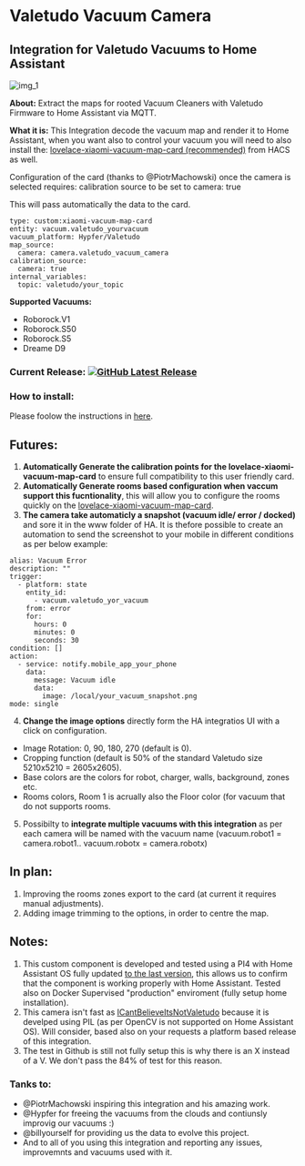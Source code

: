 [releases_shield]: https://img.shields.io/github/release/sca075/valetudo_vacuum_camera.svg?style=popout
[latest_release]: https://github.com/sca075/valetudo_vacuum_camera/releases/latest

# Valetudo Vacuum Camera
## Integration for Valetudo Vacuums to Home Assistant


![img_1](https://github.com/sca075/valetudo_vacuum_camera/assets/82227818/78752c27-1754-4d1f-9109-3003b36a1900)

**About:**
Extract the maps for rooted Vacuum Cleaners with Valetudo Firmware to Home Assistant via MQTT.

**What it is:**
This Integration decode the vacuum map and render it to Home Assistant, when you want also to control your vacuum you will need to also install the:
[lovelace-xiaomi-vacuum-map-card (recommended)](https://github.com/PiotrMachowski/lovelace-xiaomi-vacuum-map-card) from HACS as well.

Configuration of the card (thanks to @PiotrMachowski) once the camera is selected requires:
calibration source to be set to camera: true

This will pass automatically the data to the card.

```
type: custom:xiaomi-vacuum-map-card
entity: vacuum.valetudo_yourvacuum
vacuum_platform: Hypfer/Valetudo
map_source:
  camera: camera.valetudo_vacuum_camera 
calibration_source: 
  camera: true 
internal_variables: 
  topic: valetudo/your_topic  
  ```

**Supported Vacuums:**
- Roborock.V1
- Roborock.S50
- Roborock.S5
- Dreame D9


### Current Release: [![GitHub Latest Release][releases_shield]][latest_release]

### How to install:
Please foolow the instructions in [here](./docs/install.md).

## Futures:
1) **Automatically Generate the calibration points for the lovelace-xiaomi-vacuum-map-card** to ensure full compatibility to this user friendly card.
2) **Automatically Generate rooms based configuration when vaccum support this fucntionality**, this will allow you to configure the rooms quickly on the [lovelace-xiaomi-vacuum-map-card](https://github.com/PiotrMachowski/lovelace-xiaomi-vacuum-map-card).
3) **The camera take automaticly a snapshot (vacuum idle/ error / docked)** and sore it in the www folder of HA. It is thefore possible to create an automation to send the screenshot to your mobile in different conditions as per below example:

```
alias: Vacuum Error 
description: ""
trigger:
  - platform: state
    entity_id:
      - vacuum.valetudo_yor_vacuum
    from: error
    for:
      hours: 0
      minutes: 0
      seconds: 30
condition: []
action:
  - service: notify.mobile_app_your_phone
    data:
      message: Vacuum idle
      data:
        image: /local/your_vacuum_snapshot.png
mode: single
```

4) **Change the image options** directly form the HA integratios UI with a click on configuration.
 - Image Rotation: 0, 90, 180, 270 (default is 0).
 - Cropping function (default is 50% of the standard Valetudo size 5210x5210 = 2605x2605).
 - Base colors are the colors for robot, charger, walls, background, zones etc.
 - Rooms colors, Room 1 is acrually also the Floor color (for vacuum that do not supports rooms.  
5) Possibilty to **integrate multiple vacuums with this integration** as per each camera will be named with the vacuum name (vacuum.robot1 = camera.robot1.. vacuum.robotx = camera.robotx)

## In plan:
1) Improving the rooms zones export to the card (at current it requires manual adjustments).
2) Adding image trimming to the options, in order to centre the map.

## Notes:
1) This custom component is developed and tested using a PI4 with Home Assistant OS fully updated [to the last version](https://www.home-assistant.io/faq/release/), this allows us to confirm that the component is working properly with Home Assistant. Tested also on Docker Supervised "production" enviroment (fully setup home installation).
2) This camera isn't fast as [ICantBelieveItsNotValetudo](https://github.com/Hypfer/ICantBelieveItsNotValetudo) because it is develped using PIL (as per OpenCV is not supported on Home Assistant OS). Will consider, based also on your requests a platform based release of this integration.
3) The test in Github is still not fully setup this is why there is an X instead of a V. We don't pass the 84% of test for this reason.

### Tanks to:
- @PiotrMachowski inspiring this integration and his amazing work.
- @Hypfer for freeing the vacuums from the clouds and contiunsly improvig our vacuums :)
- @billyourself for providing us the data to evolve this project.
- And to all of you using this integration and reporting any issues, improvemnts and vacuums used with it.

